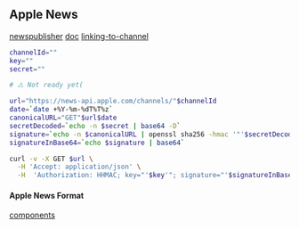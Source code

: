 Apple News
-

[newspublisher](https://www.icloud.com/#newspublisher)
[doc](https://developer.apple.com/documentation/apple_news/apple_news_api)
[linking-to-channel](https://www.apple.com/itunes/marketing-on-news/identity-guidelines.html#linking-to-your-channel)

````sh
channelId=""
key=""
secret=""

# ⚠️ Not ready yet(

url="https://news-api.apple.com/channels/"$channelId
date=`date +%Y-%m-%dT%T%z`
canonicalURL="GET"$url$date
secretDecoded=`echo -n $secret | base64 -D`
signature=`echo -n $canonicalURL | openssl sha256 -hmac '"'$secretDecoded'"'`
signatureInBase64=`echo $signature | base64`

curl -v -X GET $url \
  -H 'Accept: application/json' \
  -H  'Authorization: HHMAC; key="'$key'"; signature="'$signatureInBase64'"; date="'$date'"'

````

#### Apple News Format

[components](https://developer.apple.com/documentation/apple_news/apple_news_format/components)
